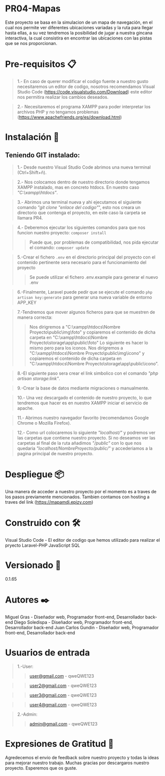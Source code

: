 # PR04-Mapas

Este proyecto se basa en la simulacion de un mapa de navegación, en el cual nos permite ver diferentes ubicaciones variadas y la ruta para llegar hasta ellas,
a su vez tendremos la posibilidad de jugar a nuestra gincana interactiva, la cual consistira en encontrar las ubicaciones con las pistas que se nos proporcionan.

# Pre-requisitos 📋

>1.- En caso de querer modificar el codigo fuente a nuestro gusto necesitaremos un editor de codigo, nosotros recomendamos Visual Studio Code (https://code.visualstudio.com/Download) este editor nos permitira realizar los cambios deseados.

>2.- Necesitaremos el programa XAMPP para poder interpretar los archivos PHP y no tengamos problemas (https://www.apachefriends.org/es/download.html)

# Instalación 🔧

## Teniendo GIT instalado:

>1.- Desde nuestro Visual Studio Code abrimos una nueva terminal (Ctrl+Shift+ñ).

>2.- Nos colocamos dentro de nuestro directorio donde tengamos XAMPP instalado, mas en concreto htdocs. En nuestro caso _"C:\xampp\htdocs"_.

>3.- Abrimos una terminal nueva y ahi ejecutamos el siguiente comando _"git clone "enlace del codigo"_", esto nos creara un directorio que contenga el proyecto, en este caso la carpeta se llamara PR4.

>4.- Deberemos ejecutar los siguientes comandos para que nos funcion nuestro proyecto: ```composer install``` 
>>Puede que, por problemas de compatibilidad, nos pida ejecutar el comando: ```composer update```

>5.-Crear el fichero ```.env``` en el directorio principal del proyecto con el contenido pertinente sera necesario para el funcionamiento del proyecto
>>Se puede utilizar el fichero .env.example para generar el nuevo .env

>6.-Finalmente, Laravel puede pedir que se ejecute el comando ```php artisan key:generate``` para generar una nueva variable de entorno APP_KEY

>7.-Tendremos que mover algunos ficheros para que se muestren de manera correcta:
>>Nos dirigremos a "C:\xampp\htdocs\Nombre Proyecto\public\img\foto" y copiaremos el contenido de dicha carpeta en "C:\xampp\htdocs\Nombre Proyecto\storage\app\public\foto"
>>Lo siguiente es hacer lo mismo pero para los iconos. Nos dirigremos a "C:\xampp\htdocs\Nombre Proyecto\public\img\icono" y copiaremos el contenido de dicha carpeta en "C:\xampp\htdocs\Nombre Proyecto\storage\app\public\icono".

>8.-El siguiente paso sera crear el link simbolico con el comando _"php artisan storage:link"_.

>9.-Crear la base de datos mediante migraciones o manualmente.

>10.- Una vez descargado el contenido de nuestro proyecto, lo que tendremos que hacer es en nuestro XAMPP iniciar el servicio de apache.

>11.- Abrimos nuestro navegador favorito (recomendamos Google Chrome o Mozilla Firefox).

>12.- Como url colocaremos lo siguiente _"localhost/"_ y podremos ver las carpetas que contiene nuestro proyecto. Si no deseamos ver las carpetas al final de la ruta añadimos _"/public"_ con lo que nos quedaria _"localhost/NombreProyecto/public/"_ y accederiamos a la pagina principal de nuestro proyecto.


# Despliegue 📦

Una manera de acceder a nuestro proyecto por el momento es a traves de los pasos previamente mencionados.
Tambien contamos con hosting a traves del link (https://mapamdj.epizy.com)

# Construido con 🛠️
Visual Studio Code - El editor de codigo que hemos utilizado para realizar el pryecto
Laravel-PHP
JavaScript
SQL

# Versionado 📌
0.1.65

# Autores ✒️
Miguel Gras - Diseñador web, Programador front-end, Desarrollador back-end
Diego Soledispa - Diseñador web, Programador front-end, Desarrollador back-end
Juan Carlos Gundin - Diseñador web, Programador front-end, Desarrollador back-end

# Usuarios de entrada
>1.-User:
  >>user@gmail.com - qweQWE123
  
  >>user2@gmail.com - qweQWE123
  
  >>user3@gmail.com - qweQWE123
  
  >>user4@gmail.com - qweQWE123

>2.-Admin:
  >>admin@gmail.com - qweQWE123

# Expresiones de Gratitud 🎁
Agredecemos el envio de feedback sobre nuestro proyecto y todas la ideas para mejorar nuestro trabajo.
Muchas gracias por descargaros nuestro proyecto. Esperemos que os guste.
